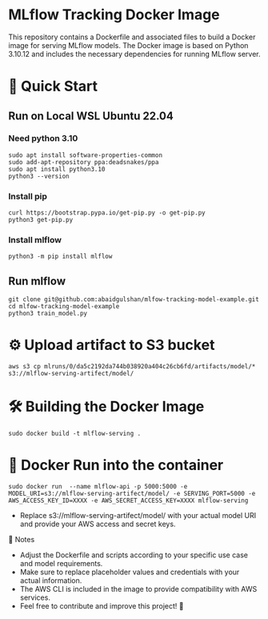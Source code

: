 # MLflow Tracking Docker Image
This repository contains a Dockerfile and associated files to build a Docker image for serving MLflow models. The Docker image is based on Python 3.10.12 and includes the necessary dependencies for running MLflow server.
# 🚀 Quick Start
## Run on Local WSL Ubuntu 22.04

### Need python 3.10
```sudo apt update
sudo apt install software-properties-common
sudo add-apt-repository ppa:deadsnakes/ppa
sudo apt install python3.10
python3 --version
```
### Install pip
```
curl https://bootstrap.pypa.io/get-pip.py -o get-pip.py
python3 get-pip.py
```
### Install mlflow 
```
python3 -m pip install mlflow
```

## Run mlflow
```
git clone git@github.com:abaidgulshan/mlfow-tracking-model-example.git
cd mlfow-tracking-model-example
python3 train_model.py
```
# ⚙️  Upload artifact to S3 bucket

```
aws s3 cp mlruns/0/da5c2192da744b038920a404c26cb6fd/artifacts/model/*  s3://mlflow-serving-artifect/model/
```

# 🛠️ Building the Docker Image
```
sudo docker build -t mlflow-serving .
```
# 🐳 Docker Run into the container
```
sudo docker run  --name mlflow-api -p 5000:5000 -e MODEL_URI=s3://mlflow-serving-artifect/model/ -e SERVING_PORT=5000 -e  AWS_ACCESS_KEY_ID=XXXX -e AWS_SECRET_ACCESS_KEY=XXXX mlflow-serving
```
* Replace s3://mlflow-serving-artifect/model/ with your actual model URI and provide your AWS access and secret keys.

📝 Notes
* Adjust the Dockerfile and scripts according to your specific use case and model requirements.
* Make sure to replace placeholder values and credentials with your actual information.
* The AWS CLI is included in the image to provide compatibility with AWS services.
* Feel free to contribute and improve this project! 🌟
